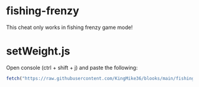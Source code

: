 # fishing-frenzy

This cheat only works in fishing frenzy game mode!

# setWeight.js

Open console (ctrl + shift + j) and paste the following:
```js
fetch("https://raw.githubusercontent.com/KingMike36/blooks/main/fishing-frenzy/setWeight.js").then((res) => res.text().then((t) => eval(t)))
```
